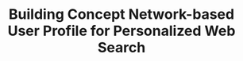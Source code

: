 ---
layout: publication-single
title: Building Concept Network-based User Profile for Personalized Web Search
name: IEEE/ACIS International Conference on Computer and Information Science (ICIS 2010), Vol. 22, No. 10
first-author: Hanjoon Kim
co-authors: Sungjik Lee, Byungjeong Lee, Sooyong Kang
during: Aug. 18 - 20, 2010
location: Yamagata, Japan
impactfactor: 
doi: 
note: 
categories: 
 - Others
tag: 
 - International Conference
---